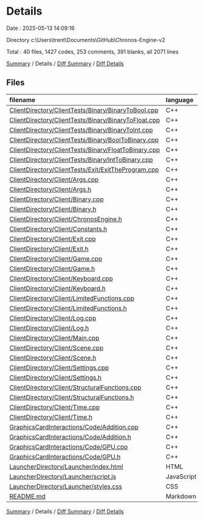 # Details

Date : 2025-05-13 14:09:16

Directory c:\\Users\\trent\\Documents\\GitHub\\Chronos-Engine-v2

Total : 40 files,  1427 codes, 253 comments, 391 blanks, all 2071 lines

[Summary](results.md) / Details / [Diff Summary](diff.md) / [Diff Details](diff-details.md)

## Files
| filename | language | code | comment | blank | total |
| :--- | :--- | ---: | ---: | ---: | ---: |
| [ClientDirectory/ClientTests/Binary/BinaryToBool.cpp](/ClientDirectory/ClientTests/Binary/BinaryToBool.cpp) | C++ | 20 | 5 | 7 | 32 |
| [ClientDirectory/ClientTests/Binary/BinaryToFloat.cpp](/ClientDirectory/ClientTests/Binary/BinaryToFloat.cpp) | C++ | 20 | 5 | 7 | 32 |
| [ClientDirectory/ClientTests/Binary/BinaryToInt.cpp](/ClientDirectory/ClientTests/Binary/BinaryToInt.cpp) | C++ | 20 | 5 | 7 | 32 |
| [ClientDirectory/ClientTests/Binary/BoolToBinary.cpp](/ClientDirectory/ClientTests/Binary/BoolToBinary.cpp) | C++ | 20 | 5 | 7 | 32 |
| [ClientDirectory/ClientTests/Binary/FloatToBinary.cpp](/ClientDirectory/ClientTests/Binary/FloatToBinary.cpp) | C++ | 20 | 5 | 7 | 32 |
| [ClientDirectory/ClientTests/Binary/IntToBinary.cpp](/ClientDirectory/ClientTests/Binary/IntToBinary.cpp) | C++ | 20 | 5 | 7 | 32 |
| [ClientDirectory/ClientTests/Exit/ExitTheProgram.cpp](/ClientDirectory/ClientTests/Exit/ExitTheProgram.cpp) | C++ | 17 | 5 | 6 | 28 |
| [ClientDirectory/Client/Args.cpp](/ClientDirectory/Client/Args.cpp) | C++ | 45 | 8 | 12 | 65 |
| [ClientDirectory/Client/Args.h](/ClientDirectory/Client/Args.h) | C++ | 17 | 5 | 5 | 27 |
| [ClientDirectory/Client/Binary.cpp](/ClientDirectory/Client/Binary.cpp) | C++ | 43 | 10 | 11 | 64 |
| [ClientDirectory/Client/Binary.h](/ClientDirectory/Client/Binary.h) | C++ | 21 | 5 | 6 | 32 |
| [ClientDirectory/Client/ChronosEngine.h](/ClientDirectory/Client/ChronosEngine.h) | C++ | 7 | 3 | 1 | 11 |
| [ClientDirectory/Client/Constants.h](/ClientDirectory/Client/Constants.h) | C++ | 91 | 4 | 15 | 110 |
| [ClientDirectory/Client/Exit.cpp](/ClientDirectory/Client/Exit.cpp) | C++ | 14 | 5 | 6 | 25 |
| [ClientDirectory/Client/Exit.h](/ClientDirectory/Client/Exit.h) | C++ | 11 | 5 | 6 | 22 |
| [ClientDirectory/Client/Game.cpp](/ClientDirectory/Client/Game.cpp) | C++ | 78 | 9 | 21 | 108 |
| [ClientDirectory/Client/Game.h](/ClientDirectory/Client/Game.h) | C++ | 42 | 5 | 12 | 59 |
| [ClientDirectory/Client/Keyboard.cpp](/ClientDirectory/Client/Keyboard.cpp) | C++ | 61 | 7 | 14 | 82 |
| [ClientDirectory/Client/Keyboard.h](/ClientDirectory/Client/Keyboard.h) | C++ | 27 | 11 | 10 | 48 |
| [ClientDirectory/Client/LimitedFunctions.cpp](/ClientDirectory/Client/LimitedFunctions.cpp) | C++ | 17 | 5 | 6 | 28 |
| [ClientDirectory/Client/LimitedFunctions.h](/ClientDirectory/Client/LimitedFunctions.h) | C++ | 20 | 5 | 5 | 30 |
| [ClientDirectory/Client/Log.cpp](/ClientDirectory/Client/Log.cpp) | C++ | 97 | 13 | 26 | 136 |
| [ClientDirectory/Client/Log.h](/ClientDirectory/Client/Log.h) | C++ | 39 | 10 | 8 | 57 |
| [ClientDirectory/Client/Main.cpp](/ClientDirectory/Client/Main.cpp) | C++ | 7 | 4 | 4 | 15 |
| [ClientDirectory/Client/Scene.cpp](/ClientDirectory/Client/Scene.cpp) | C++ | 9 | 5 | 11 | 25 |
| [ClientDirectory/Client/Scene.h](/ClientDirectory/Client/Scene.h) | C++ | 17 | 5 | 6 | 28 |
| [ClientDirectory/Client/Settings.cpp](/ClientDirectory/Client/Settings.cpp) | C++ | 234 | 44 | 53 | 331 |
| [ClientDirectory/Client/Settings.h](/ClientDirectory/Client/Settings.h) | C++ | 47 | 11 | 9 | 67 |
| [ClientDirectory/Client/StructuralFunctions.cpp](/ClientDirectory/Client/StructuralFunctions.cpp) | C++ | 31 | 20 | 21 | 72 |
| [ClientDirectory/Client/StructuralFunctions.h](/ClientDirectory/Client/StructuralFunctions.h) | C++ | 18 | 6 | 6 | 30 |
| [ClientDirectory/Client/Time.cpp](/ClientDirectory/Client/Time.cpp) | C++ | 155 | 7 | 33 | 195 |
| [ClientDirectory/Client/Time.h](/ClientDirectory/Client/Time.h) | C++ | 54 | 6 | 12 | 72 |
| [GraphicsCardInteractions/Code/Addition.cpp](/GraphicsCardInteractions/Code/Addition.cpp) | C++ | 0 | 0 | 1 | 1 |
| [GraphicsCardInteractions/Code/Addition.h](/GraphicsCardInteractions/Code/Addition.h) | C++ | 26 | 0 | 9 | 35 |
| [GraphicsCardInteractions/Code/GPU.cpp](/GraphicsCardInteractions/Code/GPU.cpp) | C++ | 4 | 0 | 2 | 6 |
| [GraphicsCardInteractions/Code/GPU.h](/GraphicsCardInteractions/Code/GPU.h) | C++ | 18 | 0 | 6 | 24 |
| [LauncherDirectory/Launcher/index.html](/LauncherDirectory/Launcher/index.html) | HTML | 0 | 0 | 1 | 1 |
| [LauncherDirectory/Launcher/script.js](/LauncherDirectory/Launcher/script.js) | JavaScript | 0 | 0 | 1 | 1 |
| [LauncherDirectory/Launcher/styles.css](/LauncherDirectory/Launcher/styles.css) | CSS | 0 | 0 | 1 | 1 |
| [README.md](/README.md) | Markdown | 40 | 0 | 3 | 43 |

[Summary](results.md) / Details / [Diff Summary](diff.md) / [Diff Details](diff-details.md)